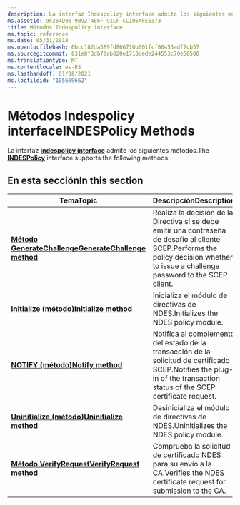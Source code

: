 ```yaml
---
description: La interfaz Indespolicy interface admite los siguientes métodos.
ms.assetid: 9F254D08-9B92-4E6F-91CF-CC105AFE6373
title: Métodos Indespolicy interface
ms.topic: reference
ms.date: 05/31/2018
ms.openlocfilehash: 6bcc182da589fd806710b601fcf06453adf7cb57
ms.sourcegitcommit: 831e8f3db78ab820e1710cede244553c70e50500
ms.translationtype: MT
ms.contentlocale: es-ES
ms.lasthandoff: 01/08/2021
ms.locfileid: "105669662"
---
```

# <a name="indespolicy-methods"></a><span data-ttu-id="d50ce-103">Métodos Indespolicy interface</span><span class="sxs-lookup"><span data-stu-id="d50ce-103">INDESPolicy Methods</span></span>

<span data-ttu-id="d50ce-104">La interfaz [**indespolicy interface**](/windows/desktop/api/certpol/nn-certpol-indespolicy) admite los siguientes métodos.</span><span class="sxs-lookup"><span data-stu-id="d50ce-104">The [**INDESPolicy**](/windows/desktop/api/certpol/nn-certpol-indespolicy) interface supports the following methods.</span></span>

## <a name="in-this-section"></a><span data-ttu-id="d50ce-105">En esta sección</span><span class="sxs-lookup"><span data-stu-id="d50ce-105">In this section</span></span>



| <span data-ttu-id="d50ce-106">Tema</span><span class="sxs-lookup"><span data-stu-id="d50ce-106">Topic</span></span>                                                                        | <span data-ttu-id="d50ce-107">Descripción</span><span class="sxs-lookup"><span data-stu-id="d50ce-107">Description</span></span>                                                                                       |
|------------------------------------------------------------------------------|---------------------------------------------------------------------------------------------------|
| [<span data-ttu-id="d50ce-108">**Método GenerateChallenge**</span><span class="sxs-lookup"><span data-stu-id="d50ce-108">**GenerateChallenge method**</span></span>](/windows/desktop/api/certpol/nf-certpol-indespolicy-generatechallenge)<br/> | <span data-ttu-id="d50ce-109">Realiza la decisión de la Directiva si se debe emitir una contraseña de desafío al cliente SCEP.</span><span class="sxs-lookup"><span data-stu-id="d50ce-109">Performs the policy decision whether to issue a challenge password to the SCEP client.</span></span><br/> |
| [<span data-ttu-id="d50ce-110">**Initialize (método)**</span><span class="sxs-lookup"><span data-stu-id="d50ce-110">**Initialize method**</span></span>](/windows/desktop/api/certpol/nf-certpol-indespolicy-initialize)<br/>               | <span data-ttu-id="d50ce-111">Inicializa el módulo de directivas de NDES.</span><span class="sxs-lookup"><span data-stu-id="d50ce-111">Initializes the NDES policy module.</span></span><br/>                                                    |
| [<span data-ttu-id="d50ce-112">**NOTIFY (método)**</span><span class="sxs-lookup"><span data-stu-id="d50ce-112">**Notify method**</span></span>](/windows/desktop/api/certpol/nf-certpol-indespolicy-notify)<br/>                       | <span data-ttu-id="d50ce-113">Notifica al complemento del estado de la transacción de la solicitud de certificado SCEP.</span><span class="sxs-lookup"><span data-stu-id="d50ce-113">Notifies the plug-in of the transaction status of the SCEP certificate request.</span></span><br/>        |
| [<span data-ttu-id="d50ce-114">**Uninitialize (método)**</span><span class="sxs-lookup"><span data-stu-id="d50ce-114">**Uninitialize method**</span></span>](/windows/desktop/api/certpol/nf-certpol-indespolicy-uninitialize)<br/>           | <span data-ttu-id="d50ce-115">Desinicializa el módulo de directivas de NDES.</span><span class="sxs-lookup"><span data-stu-id="d50ce-115">Uninitializes the NDES policy module.</span></span><br/>                                                  |
| [<span data-ttu-id="d50ce-116">**Método VerifyRequest**</span><span class="sxs-lookup"><span data-stu-id="d50ce-116">**VerifyRequest method**</span></span>](/windows/desktop/api/certpol/nf-certpol-indespolicy-verifyrequest)<br/>         | <span data-ttu-id="d50ce-117">Comprueba la solicitud de certificado NDES para su envío a la CA.</span><span class="sxs-lookup"><span data-stu-id="d50ce-117">Verifies the NDES certificate request for submission to the CA.</span></span><br/>                        |



 

 

 




